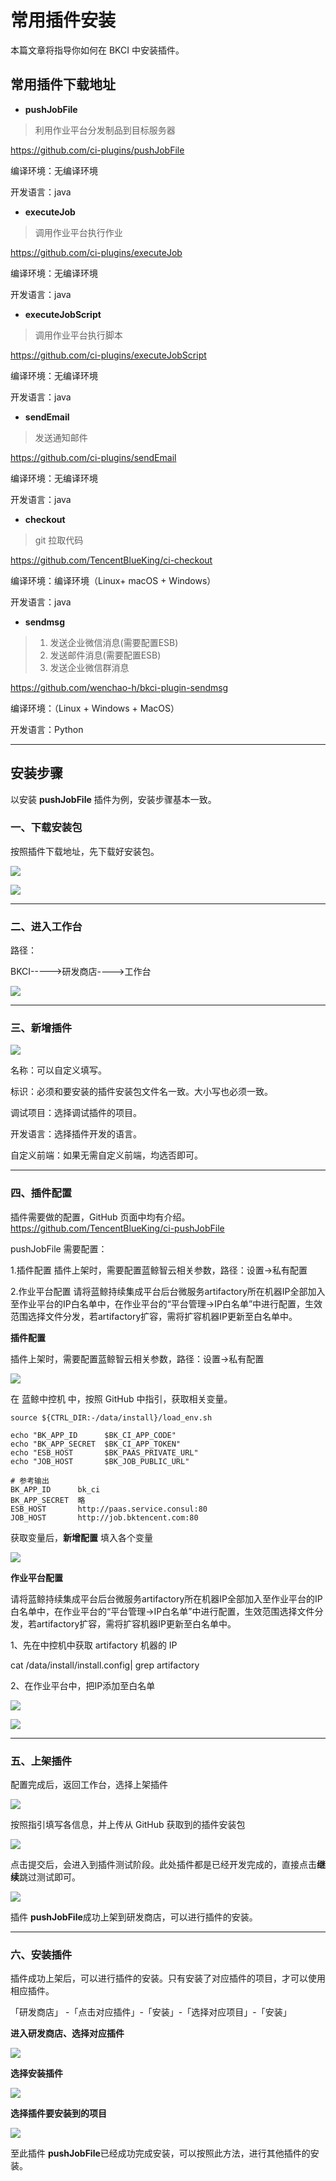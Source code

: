 # 常用插件安装

本篇文章将指导你如何在 BKCI 中安装插件。

## 常用插件下载地址

* **pushJobFile**

> 利用作业平台分发制品到目标服务器

https://github.com/ci-plugins/pushJobFile

编译环境：无编译环境

开发语言：java



* **executeJob**

> 调用作业平台执行作业

https://github.com/ci-plugins/executeJob

编译环境：无编译环境

开发语言：java



* **executeJobScript**

> 调用作业平台执行脚本

https://github.com/ci-plugins/executeJobScript

编译环境：无编译环境

开发语言：java



* **sendEmail**

> 发送通知邮件

https://github.com/ci-plugins/sendEmail

编译环境：无编译环境

开发语言：java



* **checkout**

> git 拉取代码

https://github.com/TencentBlueKing/ci-checkout

编译环境：编译环境（Linux+ macOS + Windows）

开发语言：java



* **sendmsg**

> 1. 发送企业微信消息(需要配置ESB)
> 2. 发送邮件消息(需要配置ESB)
> 3. 发送企业微信群消息

https://github.com/wenchao-h/bkci-plugin-sendmsg

编译环境：（Linux + Windows + MacOS）

开发语言：Python

---

## 安装步骤

以安装 **pushJobFile** 插件为例，安装步骤基本一致。

### 一、下载安装包

按照插件下载地址，先下载好安装包。

![](../../assets/download_plugin_zip.png)

![](../../assets/download_plugin_zip2.png)

---

### 二、进入工作台

路径：

BKCI----->研发商店---->工作台

![](../../assets/toworktable.png)

---

### 三、新增插件

![](../../assets/add_plugin.png)

名称：可以自定义填写。

标识：必须和要安装的插件安装包文件名一致。大小写也必须一致。

调试项目：选择调试插件的项目。

开发语言：选择插件开发的语言。

自定义前端：如果无需自定义前端，均选否即可。

---

### 四、插件配置

插件需要做的配置，GitHub 页面中均有介绍。https://github.com/TencentBlueKing/ci-pushJobFile

pushJobFile 需要配置：

1.插件配置
插件上架时，需要配置蓝鲸智云相关参数，路径：设置->私有配置

2.作业平台配置
请将蓝鲸持续集成平台后台微服务artifactory所在机器IP全部加入至作业平台的IP白名单中，在作业平台的“平台管理->IP白名单”中进行配置，生效范围选择文件分发，若artifactory扩容，需将扩容机器IP更新至白名单中。



**插件配置**

插件上架时，需要配置蓝鲸智云相关参数，路径：设置->私有配置

![](../../assets/private_config.png)

在 蓝鲸中控机 中，按照 GitHub 中指引，获取相关变量。

```
source ${CTRL_DIR:-/data/install}/load_env.sh

echo "BK_APP_ID      $BK_CI_APP_CODE"
echo "BK_APP_SECRET  $BK_CI_APP_TOKEN"
echo "ESB_HOST       $BK_PAAS_PRIVATE_URL"
echo "JOB_HOST       $BK_JOB_PUBLIC_URL"

# 参考输出
BK_APP_ID      bk_ci
BK_APP_SECRET  略
ESB_HOST       http://paas.service.consul:80
JOB_HOST       http://job.bktencent.com:80
```

获取变量后，**新增配置** 填入各个变量

![](../../assets/add_plugin_var.png)



**作业平台配置**

请将蓝鲸持续集成平台后台微服务artifactory所在机器IP全部加入至作业平台的IP白名单中，在作业平台的“平台管理->IP白名单”中进行配置，生效范围选择文件分发，若artifactory扩容，需将扩容机器IP更新至白名单中。



1、先在中控机中获取 artifactory 机器的 IP

cat /data/install/install.config| grep artifactory



2、在作业平台中，把IP添加至白名单

![](../../assets/image-20220401162613444.png)

![](../../assets/image-20220401163005167.png)

---

### 五、上架插件

配置完成后，返回工作台，选择上架插件

![](../../assets/image-20220401163151231.png)

按照指引填写各信息，并上传从 GitHub 获取到的插件安装包

![](../../assets/image-20220401163739926.png)

点击提交后，会进入到插件测试阶段。此处插件都是已经开发完成的，直接点击**继续**跳过测试即可。

![](../../assets/image-20220401163907672.png)

插件 **pushJobFile**成功上架到研发商店，可以进行插件的安装。



---

### 六、安装插件

插件成功上架后，可以进行插件的安装。只有安装了对应插件的项目，才可以使用相应插件。

「研发商店」 -「点击对应插件」-「安装」-「选择对应项目」-「安装」



**进入研发商店、选择对应插件**

![](../../assets/image-20220606160525103.png)

**选择安装插件**

![](../../assets/image-20220606160351809.png)

**选择插件要安装到的项目**

![](../../assets/image-20220606160702553.png)



至此插件 **pushJobFile**已经成功完成安装，可以按照此方法，进行其他插件的安装。